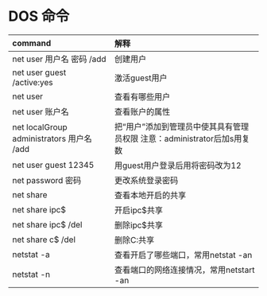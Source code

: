 # DOS 命令

| command                                   | 解释                                                                      |
| :---------------------------------------- | :------------------------------------------------------------------------ |
| net user 用户名 密码 /add                 | 创建用户                                                                  |
| net user guest /active:yes                | 激活guest用户                                                             |
| net user                                  | 查看有哪些用户                                                            |
| net user 账户名                           | 查看账户的属性                                                            |
| net localGroup administrators 用户名 /add | 把“用户”添加到管理员中使其具有管理员权限 注意：administrator后加s用复数 |
| net user guest 12345                      | 用guest用户登录后用将密码改为12                                           |
| net password 密码                         | 更改系统登录密码                                                          |
| net share                                 | 查看本地开启的共享                                                        |
| net share ipc$                            | 开启ipc$共享                                                              |
| net share ipc$ /del                       | 删除ipc$共享                                                              |
| net share c$ /del                         | 删除C:共享                                                                |
| netstat -a                                | 查看开启了哪些端口，常用netstat -an                                       |
| netstat -n                                | 查看端口的网络连接情况，常用netstart -an                                  |
